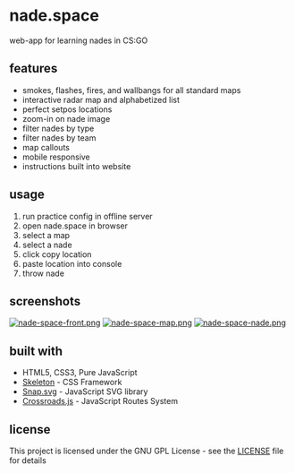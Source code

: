 # nade.space
web-app for learning nades in CS:GO

## features
- smokes, flashes, fires, and wallbangs for all standard maps
- interactive radar map and alphabetized list
- perfect setpos locations
- zoom-in on nade image
- filter nades by type
- filter nades by team
- map callouts
- mobile responsive
- instructions built into website

## usage
1. run practice config in offline server
2. open nade.space in browser
3. select a map
4. select a nade
5. click copy location
6. paste location into console
7. throw nade

## screenshots
[![nade-space-front.png](https://s17.postimg.org/9doiyfrmn/nade-space-front.png)](https://postimg.org/image/poomur44b/)
[![nade-space-map.png](https://s17.postimg.org/9qfx4zkan/nade-space-map.png)](https://postimg.org/image/da1uusn0b/)
[![nade-space-nade.png](https://s17.postimg.org/6wcrrjxjz/nade-space-nade.png)](https://postimg.org/image/v03jfug0r/)

## built with
* HTML5, CSS3, Pure JavaScript
* [Skeleton](http://getskeleton.com/) - CSS Framework
* [Snap.svg](http://snapsvg.io/) - JavaScript SVG library
* [Crossroads.js](https://millermedeiros.github.io/crossroads.js/) - JavaScript Routes System

## license
This project is licensed under the GNU GPL License - see the [LICENSE](LICENSE) file for details